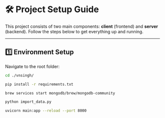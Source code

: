 # 🛠️ Project Setup Guide

This project consists of two main components: **client** (frontend) and **server** (backend). Follow the steps below to get everything up and running.

---

## 1️⃣ Environment Setup

Navigate to the root folder:

```bash
cd ./vnsingh/

pip install -r requirements.txt

brew services start mongodb/brew/mongodb-community

python import_data.py

uvicorn main:app --reload --port 8000

